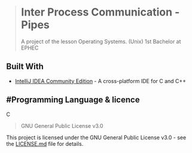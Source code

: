 ># Inter Process Communication - Pipes
>
>A project of the lesson Operating Systems. (Unix) 1st Bachelor at EPHEC 

## Built With

* [IntelliJ IDEA Community Edition](https://www.jetbrains.com/clion/) - A cross-platform IDE for C and C++

## #Programming Language & licence

C

> GNU General Public License v3.0

This project is licensed under the GNU General Public License v3.0 - see the [LICENSE.md](LICENSE.md) file for details.
